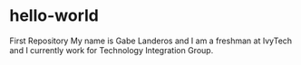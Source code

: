 # hello-world
First Repository
My name is Gabe Landeros and I am a freshman at IvyTech and I currently work for Technology Integration Group.
